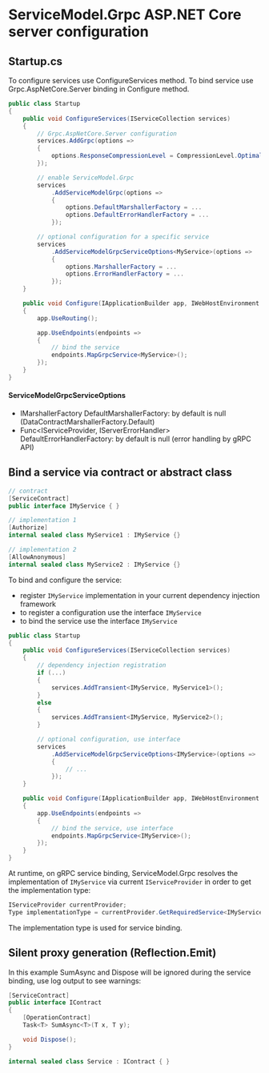 # ServiceModel.Grpc ASP.NET Core server configuration

## Startup.cs

To configure services use ConfigureServices method.
To bind service use Grpc.AspNetCore.Server binding in Configure method.

``` c#
public class Startup
{
    public void ConfigureServices(IServiceCollection services)
    {
        // Grpc.AspNetCore.Server configuration
        services.AddGrpc(options =>
        {
            options.ResponseCompressionLevel = CompressionLevel.Optimal;
        });

        // enable ServiceModel.Grpc
        services
            .AddServiceModelGrpc(options =>
            {
                options.DefaultMarshallerFactory = ...
                options.DefaultErrorHandlerFactory = ...
            });

        // optional configuration for a specific service
        services
            .AddServiceModelGrpcServiceOptions<MyService>(options =>
            {
                options.MarshallerFactory = ...
                options.ErrorHandlerFactory = ...
            });
    }

    public void Configure(IApplicationBuilder app, IWebHostEnvironment env)
    {
        app.UseRouting();

        app.UseEndpoints(endpoints =>
        {
            // bind the service
            endpoints.MapGrpcService<MyService>();
        });
    }
}
```

#### ServiceModelGrpcServiceOptions

- IMarshallerFactory DefaultMarshallerFactory: by default is null (DataContractMarshallerFactory.Default)
- Func<IServiceProvider, IServerErrorHandler> DefaultErrorHandlerFactory: by default is null (error handling by gRPC API)

## Bind a service via contract or abstract class

``` c#
// contract
[ServiceContract]
public interface IMyService { }

// implementation 1
[Authorize]
internal sealed class MyService1 : IMyService {}

// implementation 2
[AllowAnonymous]
internal sealed class MyService2 : IMyService {}
```

To bind and configure the service:

- register `IMyService` implementation in your current dependency injection framework
- to register a configuration use the interface `IMyService`
- to bind the service use the interface `IMyService`

``` c#
public class Startup
{
    public void ConfigureServices(IServiceCollection services)
    {
        // dependency injection registration
        if (...)
        {
            services.AddTransient<IMyService, MyService1>();
        }
        else
        {
            services.AddTransient<IMyService, MyService2>();
        }

        // optional configuration, use interface
        services
            .AddServiceModelGrpcServiceOptions<IMyService>(options =>
            {
                // ...
            });
    }

    public void Configure(IApplicationBuilder app, IWebHostEnvironment env)
    {
        app.UseEndpoints(endpoints =>
        {
            // bind the service, use interface
            endpoints.MapGrpcService<IMyService>();
        });
    }
}
```

At runtime, on gRPC service binding, ServiceModel.Grpc resolves the implementation of `IMyService` via current `IServiceProvider` in order to get the implementation type:

``` c#
IServiceProvider currentProvider;
Type implementationType = currentProvider.GetRequiredService<IMyService>().GetType();
```

The implementation type is used for service binding.

## Silent proxy generation (Reflection.Emit)

In this example SumAsync and Dispose will be ignored during the service binding, use log output to see warnings:

``` c#
[ServiceContract]
public interface IContract
{
    [OperationContract]
    Task<T> SumAsync<T>(T x, T y);

    void Dispose();
}

internal sealed class Service : IContract { }
```
